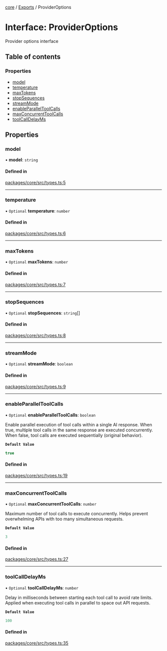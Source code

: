 <!-- 
 ⚠️  AUTO-GENERATED FILE - DO NOT EDIT MANUALLY
 This file is automatically generated by scripts/docs-generator.js
 To make changes, edit the source TypeScript files or update the generator script
-->

[core](../../) / [Exports](../modules) / ProviderOptions

# Interface: ProviderOptions

Provider options interface

## Table of contents

### Properties

- [model](ProviderOptions#model)
- [temperature](ProviderOptions#temperature)
- [maxTokens](ProviderOptions#maxtokens)
- [stopSequences](ProviderOptions#stopsequences)
- [streamMode](ProviderOptions#streammode)
- [enableParallelToolCalls](ProviderOptions#enableparalleltoolcalls)
- [maxConcurrentToolCalls](ProviderOptions#maxconcurrenttoolcalls)
- [toolCallDelayMs](ProviderOptions#toolcalldelayms)

## Properties

### model

• **model**: `string`

#### Defined in

[packages/core/src/types.ts:5](https://github.com/woojubb/robota/blob/0afecc12922d97d2c8ac7599fd937e359f3be1c5/packages/core/src/types.ts#L5)

___

### temperature

• `Optional` **temperature**: `number`

#### Defined in

[packages/core/src/types.ts:6](https://github.com/woojubb/robota/blob/0afecc12922d97d2c8ac7599fd937e359f3be1c5/packages/core/src/types.ts#L6)

___

### maxTokens

• `Optional` **maxTokens**: `number`

#### Defined in

[packages/core/src/types.ts:7](https://github.com/woojubb/robota/blob/0afecc12922d97d2c8ac7599fd937e359f3be1c5/packages/core/src/types.ts#L7)

___

### stopSequences

• `Optional` **stopSequences**: `string`[]

#### Defined in

[packages/core/src/types.ts:8](https://github.com/woojubb/robota/blob/0afecc12922d97d2c8ac7599fd937e359f3be1c5/packages/core/src/types.ts#L8)

___

### streamMode

• `Optional` **streamMode**: `boolean`

#### Defined in

[packages/core/src/types.ts:9](https://github.com/woojubb/robota/blob/0afecc12922d97d2c8ac7599fd937e359f3be1c5/packages/core/src/types.ts#L9)

___

### enableParallelToolCalls

• `Optional` **enableParallelToolCalls**: `boolean`

Enable parallel execution of tool calls within a single AI response.
When true, multiple tool calls in the same response are executed concurrently.
When false, tool calls are executed sequentially (original behavior).

**`Default Value`**

```ts
true
```

#### Defined in

[packages/core/src/types.ts:19](https://github.com/woojubb/robota/blob/0afecc12922d97d2c8ac7599fd937e359f3be1c5/packages/core/src/types.ts#L19)

___

### maxConcurrentToolCalls

• `Optional` **maxConcurrentToolCalls**: `number`

Maximum number of tool calls to execute concurrently.
Helps prevent overwhelming APIs with too many simultaneous requests.

**`Default Value`**

```ts
3
```

#### Defined in

[packages/core/src/types.ts:27](https://github.com/woojubb/robota/blob/0afecc12922d97d2c8ac7599fd937e359f3be1c5/packages/core/src/types.ts#L27)

___

### toolCallDelayMs

• `Optional` **toolCallDelayMs**: `number`

Delay in milliseconds between starting each tool call to avoid rate limits.
Applied when executing tool calls in parallel to space out API requests.

**`Default Value`**

```ts
100
```

#### Defined in

[packages/core/src/types.ts:35](https://github.com/woojubb/robota/blob/0afecc12922d97d2c8ac7599fd937e359f3be1c5/packages/core/src/types.ts#L35)
